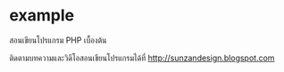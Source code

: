 # example
สอนเขียนโปรแกรม PHP เบื้องต้น

ติดตามบทความและวิดีโอสอนเขียนโปรแกรมได้ที่ http://sunzandesign.blogspot.com

